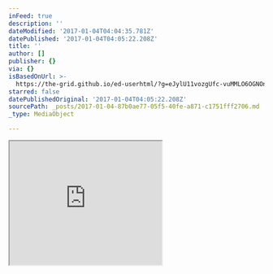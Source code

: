 ```yaml
---
inFeed: true
description: ''
dateModified: '2017-01-04T04:04:35.781Z'
datePublished: '2017-01-04T04:05:22.208Z'
title: ''
author: []
publisher: {}
via: {}
isBasedOnUrl: >-
  https://the-grid.github.io/ed-userhtml/?g=eJylU11vozgUfc-vuMMLO6OGNOnH9COpxATSIiUQBaJq9iVyjFM8Q2yETdOO5sfvtaE76Wi10moRJOB7fXzOvef2xorWvNJ3PcBr8AlCoVkNr7KpgVAqG6EhCjz4KhugRMCOixx0wRU0IsdEXTBYMNEA12x_Aw-srOAn-FvZaPg0sKDPpAZ_Ok3WcbaJApiAe3H9eXQ5Or_unw6vz_vn5Oqyf3V2ue2fUTq8Gm2v6fBi6N723lMyJ2muSwZy1zKoyBPzYFpy-l3BgZclkKpieBoXrYA_yV5zpTlVx1yW_n24if1FaKgEbC9bJNjJGlZyy2oNq0LmTB1RiJMsvMHdZcNsGbYMGEdGNbhclFwwF5IVuJWsmso9PmwVxkG42iySwB7XJf-ujYDhgYW2JIzSnO1IU2r8x3UtIeeqKskrHAombIL5wp0laQQtmLJ40PHswFz1xnX7isDYMFMZszkt5IESZQPU1I-LJxPoUJ5sEakUlg4BVTHKd5y2wEfqgnDmr-fZJggXCcoTDfbg1uqCNaL7nYGCTsyt2fum_IGIHJvpN1oujbJEwBLbMJckf-ecdZZslnP_K-LvSKnYr9ollebIEaujUA8gX02oVrBttMZ11NoV6QgufUgeN9MkzvxpliKkrhtEHA_epqDXzQOomk6cweBwOHjPklP2g-w9KvcDLBcTOrVJajDjLyxvP7xvyrn7BfTfcB7Zds6FacPII6p6OUbqjXP-DDyfOBbAOtbEcdUEP_T7XduzhxDGrfg7mBrHzaM0CwP4Es6TR4hSSJZZlMT-HPw4sKVIAX8gSyBbRff34cpimGqb18S-gQ_pMpxGs2gKts-zVbLAxS_rLEtiwNvuwaHyMD_00xDT5mEWQjQzxGCdRvF9l57-81keZGhxpviTIJqhyTktWuvbsX7v_Lf2qta6LD8BWhCBE2yiTokTz4Sp0h8GIQpOgKDHDMZHB3Y4LtY1FanJnuHwKe__Ts2_z4v39_GwxwdxXWM69wQw17WWhn7fdLITpvRrySbOgee6uBmdnlYvt07b_h9txubi_GrogBSWxORYsYmcWFN_dO7CdBlDzPRB1t9hWUv0zXjQ-aOb9PfXX117388
starred: false
datePublishedOriginal: '2017-01-04T04:05:22.208Z'
sourcePath: _posts/2017-01-04-87b0ae77-05f5-40fe-a871-c1751fff2706.md
_type: MediaObject

---
```

<iframe src="https://the-grid.github.io/ed-userhtml/?g=eJylU11vozgUfc-vuMMLO6OGNOnH9COpxATSIiUQBaJq9iVyjFM8Q2yETdOO5sfvtaE76Wi10moRJOB7fXzOvef2xorWvNJ3PcBr8AlCoVkNr7KpgVAqG6EhCjz4KhugRMCOixx0wRU0IsdEXTBYMNEA12x_Aw-srOAn-FvZaPg0sKDPpAZ_Ok3WcbaJApiAe3H9eXQ5Or_unw6vz_vn5Oqyf3V2ue2fUTq8Gm2v6fBi6N723lMyJ2muSwZy1zKoyBPzYFpy-l3BgZclkKpieBoXrYA_yV5zpTlVx1yW_n24if1FaKgEbC9bJNjJGlZyy2oNq0LmTB1RiJMsvMHdZcNsGbYMGEdGNbhclFwwF5IVuJWsmso9PmwVxkG42iySwB7XJf-ujYDhgYW2JIzSnO1IU2r8x3UtIeeqKskrHAombIL5wp0laQQtmLJ40PHswFz1xnX7isDYMFMZszkt5IESZQPU1I-LJxPoUJ5sEakUlg4BVTHKd5y2wEfqgnDmr-fZJggXCcoTDfbg1uqCNaL7nYGCTsyt2fum_IGIHJvpN1oujbJEwBLbMJckf-ecdZZslnP_K-LvSKnYr9ollebIEaujUA8gX02oVrBttMZ11NoV6QgufUgeN9MkzvxpliKkrhtEHA_epqDXzQOomk6cweBwOHjPklP2g-w9KvcDLBcTOrVJajDjLyxvP7xvyrn7BfTfcB7Zds6FacPII6p6OUbqjXP-DDyfOBbAOtbEcdUEP_T7XduzhxDGrfg7mBrHzaM0CwP4Es6TR4hSSJZZlMT-HPw4sKVIAX8gSyBbRff34cpimGqb18S-gQ_pMpxGs2gKts-zVbLAxS_rLEtiwNvuwaHyMD_00xDT5mEWQjQzxGCdRvF9l57-81keZGhxpviTIJqhyTktWuvbsX7v_Lf2qta6LD8BWhCBE2yiTokTz4Sp0h8GIQpOgKDHDMZHB3Y4LtY1FanJnuHwKe__Ts2_z4v39_GwxwdxXWM69wQw17WWhn7fdLITpvRrySbOgee6uBmdnlYvt07b_h9txubi_GrogBSWxORYsYmcWFN_dO7CdBlDzPRB1t9hWUv0zXjQ-aOb9PfXX117388" height="244" style=""></iframe>